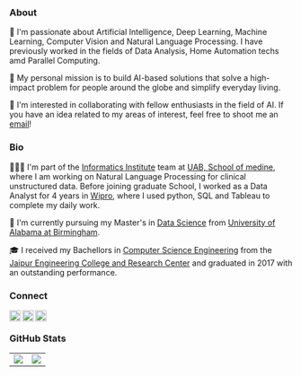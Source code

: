 ### About

🔭 I'm passionate about Artificial Intelligence, Deep Learning, Machine Learning, Computer Vision and Natural Language Processing. I have previously worked in the fields of Data Analysis, Home Automation techs amd Parallel Computing. 

💬 My personal mission is to build AI-based solutions that solve a high-impact problem for people around the globe and simplify everyday living.

👯 I'm interested in collaborating with fellow enthusiasts in the field of AI. If you have an idea related to my areas of interest, feel free to shoot me an [email](mailto:ankit.anandk@gmail.com)! 

### Bio

👨🏻‍💻 I'm part of the [Informatics Institute](https://www.uab.edu/medicine/informatics/) team at [UAB, School of medine](https://www.uab.edu/medicine/home/), where I am working on Natural Language Processing for clinical unstructured data. Before joining graduate School, I worked as a Data Analyst for 4 years in [Wipro](https://www.wipro.com/), where I used python, SQL and Tableau to complete my daily work.

🌱 I'm currently pursuing my Master's in [Data Science](https://www.uab.edu/cas/computerscience/graduate-programs/masters-programs/msds) from [University of Alabama at Birmingham](https://www.uab.edu/home/). 

🎓 I received my Bachellors in [Computer Science Engineering](https://jecrcuniversity.edu.in/department-of-cse#about) from the [Jaipur Engineering College and Research Center](https://jecrcuniversity.edu.in/) and graduated in 2017 with an outstanding performance.

### Connect

<a href="https://linkedin.com/in/ankitkanand">
  <img align="left" alt="Ankit Anand's LinkedIn" width="20px" height="20px" src="https://cdn.icon-icons.com/icons2/1753/PNG/512/iconfinder-social-media-applications-14linkedin-4102586_113786.png" />
</a>
<a href="https://www.instagram.com/ankit_k.anand/">
  <img align="left" alt="Ankit Anand's Instagram" width="20px" height="20px" src="https://raw.githubusercontent.com/rahuldkjain/github-profile-readme-generator/master/src/images/icons/Social/instagram.svg" />
</a>
<a href="https://twitter.com/Ankitanandk">
  <img align="left" alt="Ankit Anand's Twitter" width="20px" height="20px" src="https://cdn.icon-icons.com/icons2/1753/PNG/512/iconfinder-social-media-applications-6twitter-4102580_113802.png" />
</a>
<br/>

### GitHub Stats

<table class="center" style="width:100%;">
  <tr>
    <td align="center">
  <img align="center" src="https://github-readme-stats.vercel.app/api?username=ankitanandk&count_private=true&show_icons=true&theme=onedark&hide_border=true" />
    </td>
    <td align="center">
  <img align="center" src="https://github-readme-stats.vercel.app/api/top-langs/?username=ankitanandk&langs_count=10&layout=compact&theme=onedark&hide_border=true" />
</td>
  </tr>
</table>
